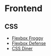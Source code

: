 # Frontend

## CSS

- [Flexbox Froggy](https://flexboxfroggy.com/#ru])
- [Flexbox Defense](http://www.flexboxdefense.com/)
- [CSS Diner](https://flukeout.github.io/)
